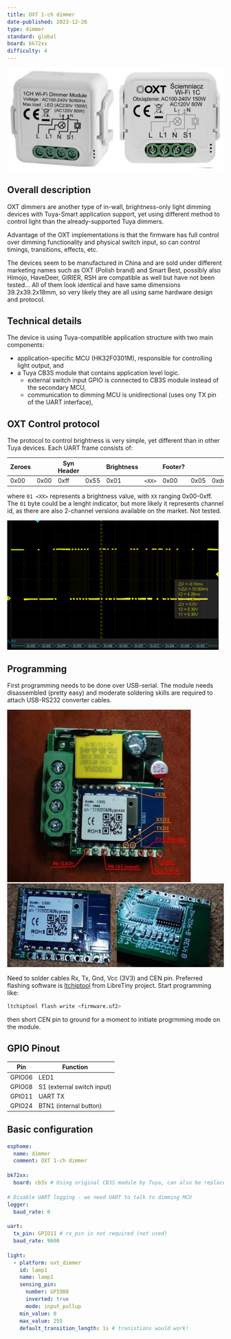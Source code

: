 ```yaml
---
title: OXT 1-ch dimmer
date-published: 2023-12-26
type: dimmer
standard: global
board: bk72xx
difficulty: 4
---
```


![OXT 1ch dimmer](oxt-dimmer.jpg "OXT dimmer")

## Overall description

OXT dimmers are another type of in-wall, brightness-only light dimming devices with Tuya-Smart application support,
yet using different method to control light than the already-supported Tuya dimmers.

Advantage of the OXT implementations is that the firmware has full control over dimming functionality and physical switch input,
so can control timings, transitions, effects, etc.

The devices seem to be manufactured in China and are sold under different marketing names such as OXT (Polish brand) and Smart Best, possibly also
Himojo, HaveDeer, GIRIER, RSH are compatible as well but have not been tested...
All of them look identical and have same dimensions 39.2x39.2x18mm, so very likely they are all using same hardware design and protocol.

## Technical details

The device is using Tuya-compatible application structure with two main components:

- application-specific MCU (HK32F0301M), responsible for controlling light output, and
- a Tuya CB3S module that contains application level logic.
  - external switch input GPIO is connected to CB3S module instead of the secondary MCU,
  - communication to dimming MCU is unidirectional (uses ony TX pin of the UART interface),

## OXT Control protocol

The protocol to control brightness is very simple, yet different than in other Tuya devices.
Each UART frame consists of:

|Zeroes|      | Syn Header| | Brightness |  |Footer?   |     |     |    | Zeroes |    |
|------|------|------|------|------|--------|------|------|------|------|------|------|
| 0x00 | 0x00 | 0xff | 0x55 | 0x01 | `<XX>` | 0x00 | 0x05 | 0xdc | 0x0a | 0x00 | 0x00 |

where ``01 <XX>`` represents a brightness value, with `XX` ranging 0x00-0xff. The ``01`` byte could be a lenght indicator,
but more likely it represents channel id, as there are also 2-channel versions available on the market. Not tested.

![OXT 1ch dimmer](oscillogram.png "Protocol decode")

## Programming

First programming needs to be done over USB-serial. The module needs disassembled (pretty easy) and moderate soldering
skills are required to attach USB-RS232 converter cables.

![OXT 1ch dimmer](oxt-pinout.jpg "Disassembled")
![OXT 1ch dimmer](mcu-board.jpg "Disassembled")

Need to solder cables Rx, Tx, Gnd, Vcc (3V3) and CEN pin.
Preferred flashing software is [ltchiptool](https://github.com/libretiny-eu/ltchiptool) from LibreTiny project. Start programming like:

```bash
ltchiptool flash write <firmware.uf2>
```

then short CEN pin to ground for a moment to initiate progrmming mode on the module.

## GPIO Pinout

| Pin    | Function                   |
|--------|----------------------------|
| GPIO06 | LED1                       |
| GPIO08 | S1 (external switch input) |
| GPIO11 | UART TX                    |
| GPIO24 | BTN1 (internal button)     |

## Basic configuration

```yaml
esphome:
  name: dimmer
  comment: OXT 1-ch dimmer

bk72xx:
  board: cb3s # Using original CB3S module by Tuya, can also be replaced with other pin-compatible

# Disable UART logging - we need UART to talk to dimming MCU
logger:
  baud_rate: 0

uart:
  tx_pin: GPIO11 # rx_pin is not required (not used)
  baud_rate: 9600

light:
  - platform: oxt_dimmer
    id: lamp1
    name: lamp1
    sensing_pin:
      number: GPIO08
      inverted: true
      mode: input_pullup
    min_value: 0
    max_value: 255
    default_transition_length: 1s # tranistions would work!
```
